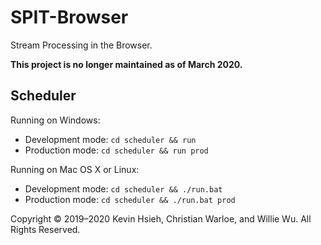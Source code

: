 # SPIT-Browser

Stream Processing in the Browser.

**This project is no longer maintained as of March 2020.**

## Scheduler

Running on Windows:

- Development mode: `cd scheduler && run`
- Production mode: `cd scheduler && run prod`

Running on Mac OS X or Linux:

- Development mode: `cd scheduler && ./run.bat` 
- Production mode: `cd scheduler && ./run.bat prod`

Copyright © 2019–2020 Kevin Hsieh, Christian Warloe, and Willie Wu. All Rights
Reserved.
